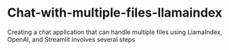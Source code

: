 # Chat-with-multiple-files-llamaindex
Creating a chat application that can handle multiple files using LlamaIndex, OpenAI, and Streamlit involves several steps
